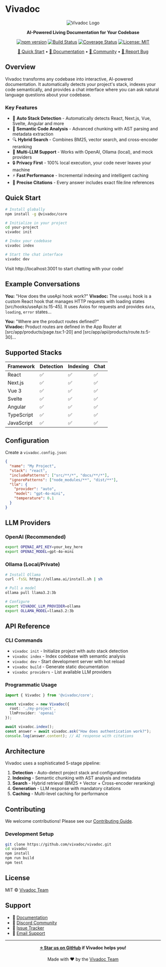 # Vivadoc

<div align="center">

![Vivadoc Logo](https://vivadoc.dev/logo.svg)

**AI-Powered Living Documentation for Your Codebase**

[![npm version](https://badge.fury.io/js/@vivadoc/core.svg)](https://badge.fury.io/js/@vivadoc/core)
[![Build Status](https://github.com/vivadoc/vivadoc/workflows/CI/badge.svg)](https://github.com/vivadoc/vivadoc/actions)
[![Coverage Status](https://coveralls.io/repos/github/vivadoc/vivadoc/badge.svg?branch=main)](https://coveralls.io/github/vivadoc/vivadoc?branch=main)
[![License: MIT](https://img.shields.io/badge/License-MIT-yellow.svg)](https://opensource.org/licenses/MIT)

[🚀 Quick Start](#quick-start) • [📖 Documentation](https://docs.vivadoc.dev) • [💬 Community](https://discord.gg/vivadoc) • [🐛 Report Bug](https://github.com/vivadoc/vivadoc/issues)

</div>

## Overview

Vivadoc transforms any codebase into interactive, AI-powered documentation. It automatically detects your project's stack, indexes your code semantically, and provides a chat interface where you can ask natural language questions about your codebase.

### Key Features

- 🎯 **Auto Stack Detection** - Automatically detects React, Next.js, Vue, Svelte, Angular and more
- 🧠 **Semantic Code Analysis** - Advanced chunking with AST parsing and metadata extraction  
- 🔍 **Hybrid Search** - Combines BM25, vector search, and cross-encoder reranking
- 🤖 **Multi-LLM Support** - Works with OpenAI, Ollama (local), and mock providers
- 🔒 **Privacy First** - 100% local execution, your code never leaves your machine
- ⚡ **Fast Performance** - Incremental indexing and intelligent caching
- 📝 **Precise Citations** - Every answer includes exact file:line references

## Quick Start

```bash
# Install globally
npm install -g @vivadoc/core

# Initialize in your project
cd your-project
vivadoc init

# Index your codebase
vivadoc index

# Start the chat interface
vivadoc dev
```

Visit http://localhost:3001 to start chatting with your code!

## Example Conversations

**You:** "How does the useApi hook work?"
**Vivadoc:** The `useApi` hook is a custom React hook that manages HTTP requests with loading states [src/hooks/useApi.ts:15-45]. It uses Axios for requests and provides `data`, `loading`, `error` states...

**You:** "Where are the product routes defined?"  
**Vivadoc:** Product routes are defined in the App Router at [src/app/products/page.tsx:1-20] and [src/app/api/products/route.ts:5-30]...

## Supported Stacks

| Framework | Detection | Indexing | Chat |
|-----------|-----------|----------|------|
| React | ✅ | ✅ | ✅ |
| Next.js | ✅ | ✅ | ✅ |  
| Vue 3 | ✅ | ✅ | ✅ |
| Svelte | ✅ | ✅ | ✅ |
| Angular | ✅ | ✅ | ✅ |
| TypeScript | ✅ | ✅ | ✅ |
| JavaScript | ✅ | ✅ | ✅ |

## Configuration

Create a `vivadoc.config.json`:

```json
{
  "name": "My Project",
  "stack": "react",
  "includePatterns": ["src/**/*", "docs/**/*"],
  "ignorePatterns": ["node_modules/**", "dist/**"],
  "llm": {
    "provider": "auto",
    "model": "gpt-4o-mini",
    "temperature": 0.1
  }
}
```

## LLM Providers

### OpenAI (Recommended)
```bash
export OPENAI_API_KEY=your_key_here
export OPENAI_MODEL=gpt-4o-mini
```

### Ollama (Local/Private)
```bash
# Install Ollama
curl -fsSL https://ollama.ai/install.sh | sh

# Pull a model
ollama pull llama3.2:3b

# Configure
export VIVADOC_LLM_PROVIDER=ollama
export OLLAMA_MODEL=llama3.2:3b
```

## API Reference

### CLI Commands

- `vivadoc init` - Initialize project with auto stack detection
- `vivadoc index` - Index codebase with semantic analysis
- `vivadoc dev` - Start development server with hot reload
- `vivadoc build` - Generate static documentation
- `vivadoc providers` - List available LLM providers

### Programmatic Usage

```typescript
import { Vivadoc } from '@vivadoc/core';

const vivadoc = new Vivadoc({
  root: './my-project',
  llmProvider: 'openai'
});

await vivadoc.index();
const answer = await vivadoc.ask("How does authentication work?");
console.log(answer.content); // AI response with citations
```

## Architecture

Vivadoc uses a sophisticated 5-stage pipeline:

1. **Detection** - Auto-detect project stack and configuration
2. **Indexing** - Semantic chunking with AST analysis and metadata
3. **Search** - Hybrid retrieval (BM25 + Vector + Cross-encoder reranking)  
4. **Generation** - LLM response with mandatory citations
5. **Caching** - Multi-level caching for performance

## Contributing

We welcome contributions! Please see our [Contributing Guide](CONTRIBUTING.md).

### Development Setup

```bash
git clone https://github.com/vivadoc/vivadoc.git
cd vivadoc
npm install
npm run build
npm test
```

## License

MIT © [Vivadoc Team](https://vivadoc.dev)

## Support

- 📖 [Documentation](https://docs.vivadoc.dev)
- 💬 [Discord Community](https://discord.gg/vivadoc)
- 🐛 [Issue Tracker](https://github.com/vivadoc/vivadoc/issues)
- 📧 [Email Support](mailto:support@vivadoc.dev)

---

<div align="center">

**[⭐ Star us on GitHub](https://github.com/vivadoc/vivadoc) if Vivadoc helps you!**

Made with ❤️ by the [Vivadoc Team](https://vivadoc.dev/team)

</div>